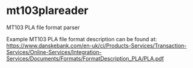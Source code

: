 # mt103plareader
MT103 PLA file format parser

Example MT103 PLA file format description can be found at:
https://www.danskebank.com/en-uk/ci/Products-Services/Transaction-Services/Online-Services/Integration-Services/Documents/Formats/FormatDescription_PLA/PLA.pdf